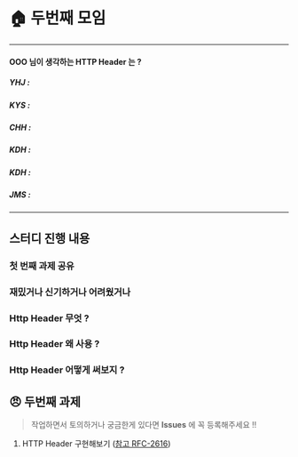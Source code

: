 # :house: 두번째 모임

<hr>

#### OOO 님이 생각하는 HTTP Header 는 ?

##### YHJ : 
##### KYS : 
##### CHH : 
##### KDH : 
##### KDH : 
##### JMS : 

<hr>

## 스터디 진행 내용

### 첫 번째 과제 공유

### 재밌거나 신기하거나 어려웠거나

### Http Header 무엇 ?

### Http Header 왜 사용 ?

### Http Header 어떻게 써보지 ?

## :angry: 두번째 과제

> 작업하면서 토의하거나 궁금한게 있다면 **Issues** 에 꼭 등록해주세요 !!

1. HTTP Header 구현해보기 ([참고 RFC-2616](https://tools.ietf.org/html/rfc2616#page-31))
